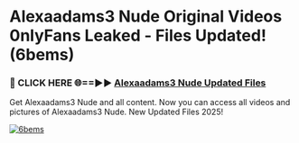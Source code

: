 # Alexaadams3 Nude Original Videos 0nlyFans Leaked - Files Updated! (6bems)

<h3>🔴 CLICK HERE 🌐==►► <a href="https://tinyurl.com/5h6xmrr3" rel="nofollow">Alexaadams3 Nude Updated Files</a></h3>

Get Alexaadams3 Nude and all content. Now you can access all videos and pictures of Alexaadams3 Nude. New Updated Files 2025!

[![6bems](https://i.imgur.com/KVD873Z.gif)](https://tinyurl.com/5h6xmrr3)
